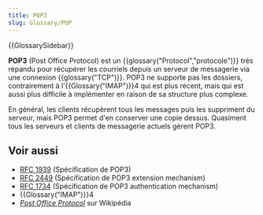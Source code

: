```yaml
---
title: POP3
slug: Glossary/POP
---
```


{{GlossarySidebar}}

**POP3** (Post Office Protocol) est un {{glossary("Protocol","protocole")}} très répandu pour récupérer les courriels depuis un serveur de messagerie via une connexion {{glossary("TCP")}}. POP3 ne supporte pas les dossiers, contrairement à l'{{Glossary("IMAP")}}4 qui est plus récent, mais qui est aussi plus difficile à implémenter en raison de sa structure plus complexe.

En général, les clients récupèrent tous les messages puis les suppriment du serveur, mais POP3 permet d'en conserver une copie dessus. Quasiment tous les serveurs et clients de messagerie actuels gèrent POP3.

## Voir aussi

- [RFC 1939](http://www.faqs.org/rfcs/rfc1939.html) (Spécification de POP3)
- [RFC 2449](http://www.faqs.org/rfcs/rfc2449.html) (Spécification de POP3 extension mechanism)
- [RFC 1734](http://www.faqs.org/rfcs/rfc1734.html) (Spécification de POP3 authentication mechanism)
- {{Glossary("IMAP")}}4
- [<i lang="en">Post Office Protocol</i>](https://fr.wikipedia.org/wiki/Post_Office_Protocol) sur Wikipédia
